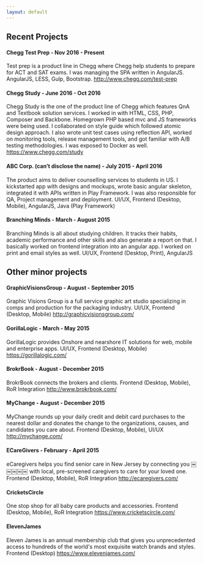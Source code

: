 ```yaml
---
layout: default
---
```


## Recent Projects

#### Chegg Test Prep - Nov 2016 - Present
Test prep is a product line in Chegg where Chegg help students to prepare for ACT and SAT exams. I was managing the SPA written in AngularJS.
AngularJS, LESS, Gulp, Bootstrap.
http://www.chegg.com/test-prep


#### Chegg Study - June 2016 - Oct 2016
Chegg Study is the one of the product line of Chegg which features QnA and Textbook solution services.
I worked in with HTML, CSS, PHP, Composer and Backbone. Homegrown PHP based mvc and JS frameworks were being used. I collaborated on style guide which followed atomic design approach. I also wrote unit test cases using reflection API, worked on monitoring tools, release management tools, and got familiar with A/B testing methodologies. I was exposed to Docker as well.
https://www.chegg.com/study

#### ABC Corp. (can’t disclose the name) - July 2015 - April 2016
The product aims to deliver counselling services to students in US. I kickstarted app with designs and mockups, wrote basic angular skeleton, integrated it with APIs written in Play Framework. I was also responsible for QA, Project management and deployment.
UI/UX, Frontend (Desktop, Mobile), AngularJS, Java (Play Framework)

#### Branching Minds - March - August 2015
Branching Minds is all about studying children. It tracks their habits, academic performance and other skills and also generate a report on that.
I basically worked on frontend integration into an angular app. I worked on print and email styles as well.
UI/UX, Frontend (Desktop, Print), AngularJS

## Other minor projects

#### GraphicVisionsGroup - August - September 2015
Graphic Visions Group is a full service graphic art studio specializing in comps and production for the packaging industry.
UI/UX, Frontend (Desktop, Mobile)
http://graphicvisionsgroup.com/

#### GorillaLogic - March - May 2015
GorillaLogic provides Onshore and nearshore IT solutions for web, mobile and enterprise apps.
UI/UX, Frontend (Desktop, Mobile)
https://gorillalogic.com/

#### BrokrBook - August - December 2015
BrokrBook connects the brokers and clients. Frontend (Desktop, Mobile), RoR Integration
<a href="http://www.brokrbook.com/">http://www.brokrbook.com/</a>

#### MyChange - August - December 2015
MyChange rounds up your daily credit and debit card purchases to the nearest dollar and donates the change to the organizations, causes, and candidates you care about.
Frontend (Desktop, Mobile), UI/UX
http://mychange.com/

#### ECareGivers - February - April 2015
eCaregivers helps you find senior care in New Jersey by connecting you
￼￼￼￼￼
with local, pre-screened caregivers to care for your loved one. Frontend (Desktop, Mobile), RoR Integration
http://ecaregivers.com/

#### CricketsCircle
One stop shop for all baby care products and accessories. Frontend (Desktop, Mobile), RoR Integration
https://www.cricketscircle.com/

#### ElevenJames
Eleven James is an annual membership club that gives you unprecedented access to hundreds of the world's most exquisite watch brands and styles.
Frontend (Desktop)
https://www.elevenjames.com/